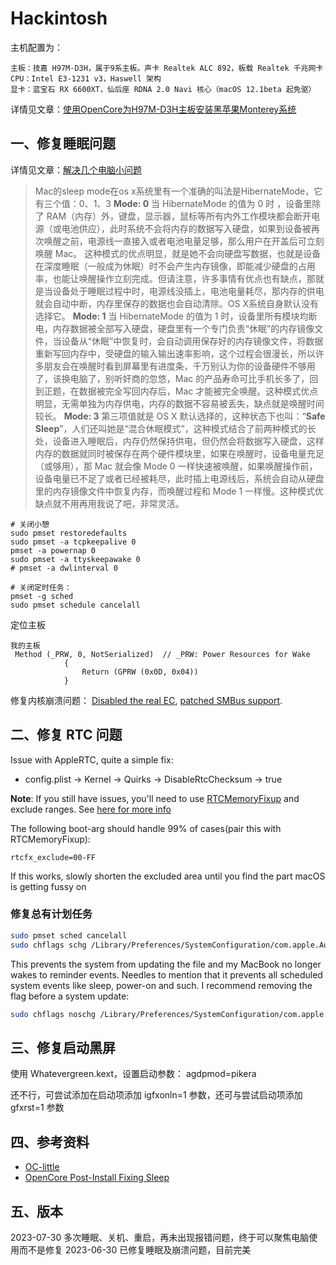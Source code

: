 # Hackintosh

主机配置为：
```
主板：技嘉 H97M-D3H，属于9系主板。声卡 Realtek ALC 892，板载 Realtek 千兆网卡
CPU：Intel E3-1231 v3，Haswell 架构
显卡：蓝宝石 RX 6600XT，仙后座 RDNA 2.0 Navi 核心（macOS 12.1beta 起免驱）
```

详情见文章：[使用OpenCore为H97M-D3H主板安装黑苹果Monterey系统](https://www.wenboz.com/p/9770.html)

## 一、修复睡眠问题

详情见文章：[解决几个电脑小问题](https://www.wenboz.com/p/6ce.html)

> Mac的sleep mode在os x系统里有一个准确的叫法是HibernateMode，它有三个值：0、1、3
> **Mode: 0**
> 当 HibernateMode 的值为 0 时 ，设备里除了 RAM（内存）外，键盘，显示器，鼠标等所有内外工作模块都会断开电源（或电池供应），此时系统不会将内存的数据写入硬盘，如果到设备被再次唤醒之前，电源线一直接入或者电池电量足够，那么用户在开盖后可立刻唤醒 Mac。
> 这种模式的优点明显，就是她不会向硬盘写数据，也就是设备在深度睡眠（一般成为休眠）时不会产生内存镜像，即能减少硬盘的占用率，也能让唤醒操作立刻完成。但请注意，许多事情有优点也有缺点，那就是当设备处于睡眠过程中时，电源线没插上，电池电量耗尽，那内存的供电就会自动中断，内存里保存的数据也会自动清除。OS X系统自身默认没有选择它。
> **Mode: 1**
> 当 HibernateMode 的值为 1 时，设备里所有模块均断电，内存数据被全部写入硬盘，硬盘里有一个专门负责“休眠”的内存镜像文件，当设备从“休眠”中恢复时，会自动调用保存好的内存镜像文件，将数据重新写回内存中，受硬盘的输入输出速率影响，这个过程会很漫长，所以许多朋友会在唤醒时看到屏幕里有进度条，千万别认为你的设备硬件不够用了，该换电脑了，别听奸商的忽悠，Mac 的产品寿命可比手机长多了，回到正题，在数据被完全写回内存后，Mac 才能被完全唤醒。这种模式优点明显，无需单独为内存供电，内存的数据不容易被丢失，缺点就是唤醒时间较长。
> **Mode: 3**
> 第三项值就是 OS X 默认选择的，这种状态下也叫：“**Safe Sleep**”，人们还叫她是“混合休眠模式”，这种模式结合了前两种模式的长处，设备进入睡眠后，内存仍然保持供电，但仍然会将数据写入硬盘，这样内存的数据就同时被保存在两个硬件模块里，如果在唤醒时，设备电量充足（或够用），那 Mac 就会像 Mode 0 一样快速被唤醒，如果唤醒操作前，设备电量已不足了或者已经被耗尽，此时插上电源线后，系统会自动从硬盘里的内存镜像文件中恢复内存，而唤醒过程和 Mode 1 一样慢。这种模式优缺点就不用再用我说了吧，非常灵活。

```
# 关闭小憩
sudo pmset restoredefaults
sudo pmset -a tcpkeepalive 0
pmset -a powernap 0
sudo pmset -a ttyskeepawake 0
# pmset -a dwlinterval 0

# 关闭定时任务：
pmset -g sched
sudo pmset schedule cancelall
```

定位主板

```
我的主板
 Method (_PRW, 0, NotSerialized)  // _PRW: Power Resources for Wake
            {
                Return (GPRW (0x0D, 0x04))
            }
```

修复内核崩溃问题： [Disabled the real EC](https://dortania.github.io/Getting-Started-With-ACPI/Universal/ec-fix.html#disabling-real-ec-desktops-only), [patched SMBus support](https://dortania.github.io/Getting-Started-With-ACPI/Universal/smbus.html).

## 二、修复 RTC 问题

Issue with AppleRTC, quite a simple fix:

- config.plist -> Kernel -> Quirks -> DisableRtcChecksum -> true

**Note**: If you still have issues, you'll need to use [RTCMemoryFixup](https://github.com/acidanthera/RTCMemoryFixup/releases) and exclude ranges. See [here for more info](https://github.com/acidanthera/bugtracker/issues/788#issuecomment-604608329)

The following boot-arg should handle 99% of cases(pair this with RTCMemoryFixup):

```text
rtcfx_exclude=00-FF
```

If this works, slowly shorten the excluded area until you find the part macOS is getting fussy on

### 修复总有计划任务

``` bash
sudo pmset sched cancelall
sudo chflags schg /Library/Preferences/SystemConfiguration/com.apple.AutoWake.plist
```
This prevents the system from updating the file and my MacBook no longer wakes to reminder events. Needles to mention that it prevents all scheduled system events like sleep, power-on and such. I recommend removing the flag before a system update:
``` bash
sudo chflags noschg /Library/Preferences/SystemConfiguration/com.apple.AutoWake.plist
```

## 三、修复启动黑屏

使用 Whatevergreen.kext，设置启动参数： agdpmod=pikera

还不行，可尝试添加在启动项添加 igfxonln=1 参数，还可与尝试启动项添加gfxrst=1 参数

## 四、参考资料

- [OC-little](https://github.com/daliansky/OC-little/tree/master/00-%E6%80%BB%E8%BF%B0/00-3-ACPI%E8%A1%A8%E5%8D%95)
- [ OpenCore Post-Install  Fixing Sleep](https://dortania.github.io/OpenCore-Post-Install/universal/sleep.html)

## 五、版本
2023-07-30  多次睡眠、关机、重启，再未出现报错问题，终于可以聚焦电脑使用而不是修复
2023-06-30  已修复睡眠及崩溃问题，目前完美
